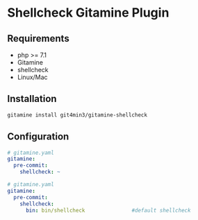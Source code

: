 # Shellcheck Gitamine Plugin

## Requirements

* php >= 7.1
* Gitamine
* shellcheck
* Linux/Mac

## Installation

```bash
gitamine install git4min3/gitamine-shellcheck
```

## Configuration

```yaml
# gitamine.yaml
gitamine:
  pre-commit:
    shellcheck: ~    
```

```yaml
# gitamine.yaml
gitamine:
  pre-commit:
    shellcheck:
      bin: bin/shellcheck               #default shellcheck    
```
